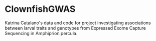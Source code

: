 # ClownfishGWAS
Katrina Catalano's data and code for project investigating associations between larval traits and genotypes from Expressed Exome Capture Sequencing in Amphiprion percula.
